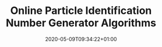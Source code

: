 ---
# Documentation: https://sourcethemes.com/academic/docs/managing-content/

title: "Online Particle Identification Number Generator Algorithms"
summary: "Honours Project: Online Particle Identifier Number Generator Algorithms created with ANNs for Particle Identification."
tags: []
date: 2020-05-09T09:34:22+01:00

# Optional external URL for project (replaces project detail page).
external_link: "https://ryanwongsa.github.io/Honours_website/"

# Featured image
# To use, add an image named `featured.jpg/png` to your page's folder.
# Focal points: Smart, Center, TopLeft, Top, TopRight, Left, Right, BottomLeft, Bottom, BottomRight.
image:
  caption: ""
  focal_point: Smart
  preview_only: false

# Custom links (optional).
#   Uncomment and edit lines below to show custom links.
# links:
# - name: Follow
#   url: https://twitter.com
#   icon_pack: fab
#   icon: twitter

# url_code: ""
# url_pdf: ""
# url_slides: ""
# url_video: ""

# Slides (optional).
#   Associate this project with Markdown slides.
#   Simply enter your slide deck's filename without extension.
#   E.g. `slides = "example-slides"` references `content/slides/example-slides.md`.
#   Otherwise, set `slides = ""`.
# slides: ""
---